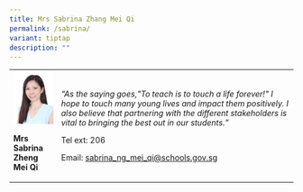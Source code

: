 ```yaml
---
title: Mrs Sabrina Zhang Mei Qi
permalink: /sabrina/
variant: tiptap
description: ""
---
```

<p></p><table><tbody><tr><td rowspan="1" colspan="1"><div class="isomer-image-wrapper"><img style="width: 100%;" height="auto" width="100%" src="/images/cha2.jpg"></div><p><strong>Mrs Sabrina Zheng Mei Qi</strong></p></td><td rowspan="1" colspan="1"><p><em>“As the saying goes,"To teach is to touch a life forever!" I hope to touch many young lives and impact them positively. I also believe that partnering with the different stakeholders is vital to bringing the best out in our students.”</em></p><p>Tel ext: 206</p><p>Email:&nbsp;<a href="mailto:sabrina_ng_mei_qi@schools.gov.sg" rel="noopener noreferrer nofollow" target="_blank">sabrina_ng_mei_qi@schools.gov.sg</a></p></td></tr></tbody></table><p></p>